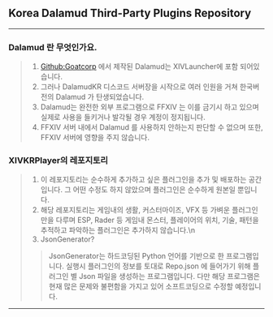 ## Korea Dalamud Third-Party Plugins Repository
------------
### Dalamud 란 무엇인가요.
> 1. [Github:Goatcorp](https://goatcorp.github.io/) 에서 제작된 Dalamud는 XIVLauncher에 포함 되어있습니다.
> 2. 그러나 DalamudKR 디스코드 서버장을 시작으로 여러 인원을 거쳐 한국버전의 Dalamud 가 탄생되었습니다.
> 3. Dalamud는 완전한 외부 프로그램으로 FFXIV 는 이를 금기시 하고 있으며 실제로 사용을 들키거나 발각될 경우 계정이 정지됩니다.
> 4. FFXIV 서버 내에서 Dalamud 를 사용하지 안하는지 판단할 수 없으며 또한, FFXIV 서버에 영향을 주지 않습니다.

### XIVKRPlayer의 레포지토리
> 1. 이 레포지토리는 순수하게 추가하고 싶은 플러그인을 추가 및 배포하는 공간입니다. 그 어떤 수정도 하지 않았으며 플러그인은 순수하게 원본일 뿐입니다.
> 2. 해당 레포지토리는 게임내의 생활, 커스터마이즈, VFX 등 가벼운 플러그인만을 다루며 ESP, Rader 등 게임내 몬스터, 플레이어의 위치, 기술, 패턴을 추적하고 파악하는 플러그인은 추가하지 않습니다.\n
> 3. JsonGenerator?
>> JsonGenerator는 하드코딩된 Python 언어를 기반으로 한 프로그램입니다. 실행시 플러그인의 정보를 토대로 Repo.json 에 들어가기 위해 플러그인 별 Json 파일을 생성하는 프로그램입니다.
>> 다만 해당 프로그램은 현재 많은 문제와 불편함을 가지고 있어 소프트코딩으로 수정할 예정입니다.
------------
